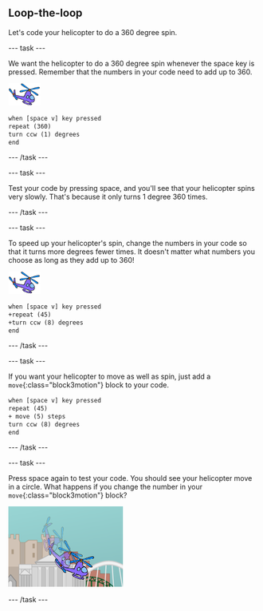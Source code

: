 ## Loop-the-loop

Let's code your helicopter to do a 360 degree spin.

--- task ---

We want the helicopter to do a 360 degree spin whenever the space key is pressed. Remember that the numbers in your code need to add up to 360.

![helicopter sprite](images/helicopter-sprite.png)

```blocks3
when [space v] key pressed
repeat (360)
turn ccw (1) degrees
end
```

--- /task ---

--- task ---

Test your code by pressing space, and you'll see that your helicopter spins very slowly. That's because it only turns 1 degree 360 times.

--- /task ---

--- task ---

To speed up your helicopter's spin, change the numbers in your code so that it turns more degrees fewer times. It doesn't matter what numbers you choose as long as they add up to 360!

![helicopter sprite](images/helicopter-sprite.png)

```blocks3
when [space v] key pressed
+repeat (45)
+turn ccw (8) degrees
end
```

--- /task ---

--- task ---

If you want your helicopter to move as well as spin, just add a `move`{:class="block3motion"} block to your code.

```blocks3
when [space v] key pressed
repeat (45)
+ move (5) steps
turn ccw (8) degrees
end
```

--- /task ---

--- task ---

Press space again to test your code. You should see your helicopter move in a circle. What happens if you change the number in your `move`{:class="block3motion"} block?

![helicopter looping](images/toys-helicopter-360-move-test.png)

--- /task ---

